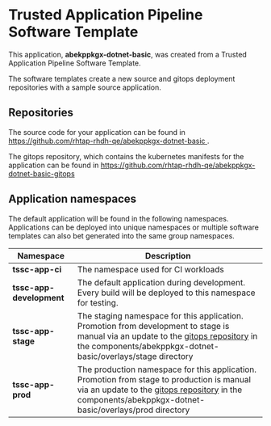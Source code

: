 # Trusted Application Pipeline Software Template

This application, **abekppkgx-dotnet-basic**, was created from a Trusted Application Pipeline Software Template.

The software templates create a new source and gitops deployment repositories with a sample source application. 

## Repositories

The source code for your application can be found in [https://github.com/rhtap-rhdh-qe/abekppkgx-dotnet-basic ](https://github.com/rhtap-rhdh-qe/abekppkgx-dotnet-basic ).
 
The gitops repository, which contains the kubernetes manifests for the application can be found in 
[https://github.com/rhtap-rhdh-qe/abekppkgx-dotnet-basic-gitops ](https://github.com/rhtap-rhdh-qe/abekppkgx-dotnet-basic-gitops ) 

## Application namespaces 

The default application will be found in the following namespaces. Applications can be deployed into unique namespaces or multiple software templates can also bet generated into the same group namespaces.  

|  Namespace   |  Description   |  
| -------- | -------- |
| **tssc-app-ci** | The namespace used for CI workloads |
| **tssc-app-development** | The default application during development. Every build will be deployed to this namespace for testing. |
| **tssc-app-stage** | The staging namespace for this application. Promotion from development to stage is manual via an update to the [gitops repository](https://github.com/rhtap-rhdh-qe/abekppkgx-dotnet-basic-gitops ) in the components/abekppkgx-dotnet-basic/overlays/stage directory |
| **tssc-app-prod** | The production namespace for this application. Promotion from stage to production is manual via an update to the [gitops repository](https://github.com/rhtap-rhdh-qe/abekppkgx-dotnet-basic-gitops ) in the components/abekppkgx-dotnet-basic/overlays/prod directory |